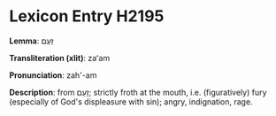 # Lexicon Entry H2195

**Lemma**: זַעַם

**Transliteration (xlit)**: zaʻam

**Pronunciation**: zah'-am

**Description**:
from זָעַם; strictly froth at the mouth, i.e. (figuratively) fury (especially of God's displeasure with sin); angry, indignation, rage.
